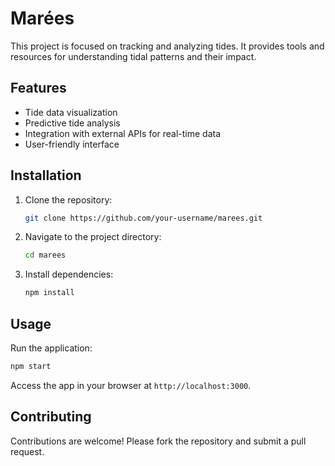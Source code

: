 # Marées

This project is focused on tracking and analyzing tides. It provides tools and resources for understanding tidal patterns and their impact.

## Features

- Tide data visualization
- Predictive tide analysis
- Integration with external APIs for real-time data
- User-friendly interface

## Installation

1. Clone the repository:
    ```bash
    git clone https://github.com/your-username/marees.git
    ```
2. Navigate to the project directory:
    ```bash
    cd marees
    ```
3. Install dependencies:
    ```bash
    npm install
    ```

## Usage

Run the application:
```bash
npm start
```

Access the app in your browser at `http://localhost:3000`.

## Contributing

Contributions are welcome! Please fork the repository and submit a pull request.


